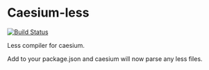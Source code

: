 # Caesium-less

[![Build Status](https://travis-ci.org/CaesiumJS/caesium-less.svg?branch=master)](https://travis-ci.org/CaesiumJS/caesium-less)

Less compiler for caesium.

Add to your package.json and caesium will now parse any less files.
